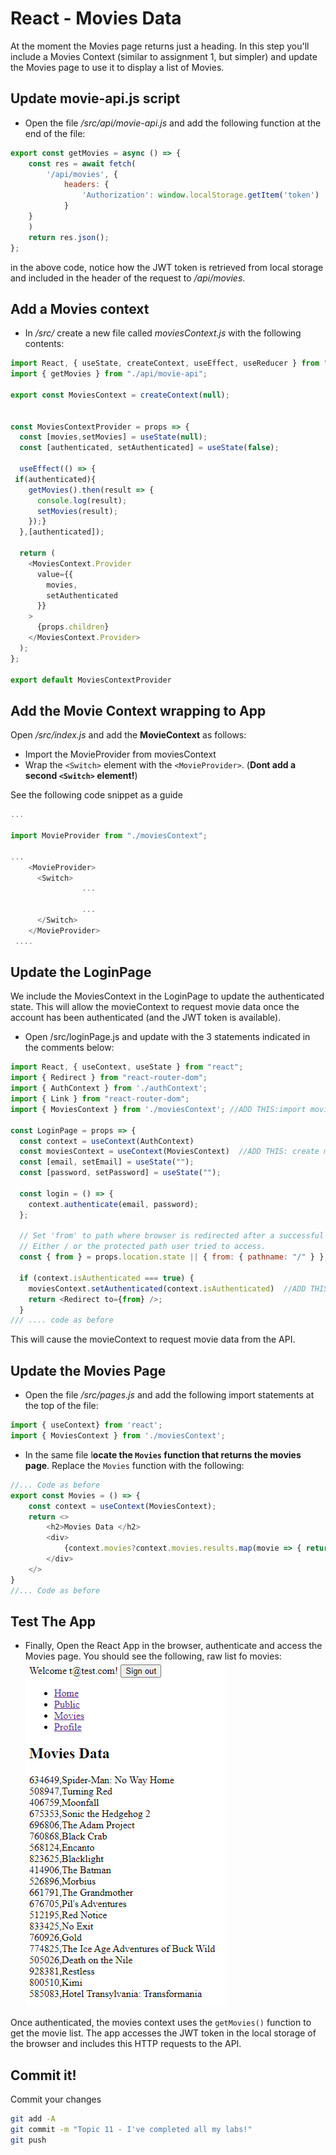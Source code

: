 # React - Movies Data

At the moment the Movies page returns just a heading. In this step you'll include a Movies Context (similar to assignment 1, but simpler) and update the Movies page to use it to display a list of Movies. 

## Update movie-api.js script

+ Open the file */src/api/movie-api.js* and add the following function at the end of the file:

~~~javascript
export const getMovies = async () => {
    const res = await fetch(
        '/api/movies', {
            headers: {
                'Authorization': window.localStorage.getItem('token')
            }
    }
    )
    return res.json();
};
~~~

in the above code, notice how the JWT token is retrieved from local storage and included in the header of the request to */api/movies*.

## Add a Movies context

+ In */src/* create a new file called *moviesContext.js*  with  the following contents:

~~~javascript
import React, { useState, createContext, useEffect, useReducer } from "react";
import { getMovies } from "./api/movie-api";

export const MoviesContext = createContext(null);


const MoviesContextProvider = props => {
  const [movies,setMovies] = useState(null);
  const [authenticated, setAuthenticated] = useState(false);

  useEffect(() => {
 if(authenticated){
    getMovies().then(result => {
      console.log(result);
      setMovies(result);
    });}
  },[authenticated]);

  return (
    <MoviesContext.Provider
      value={{
        movies,
        setAuthenticated
      }}
    >
      {props.children}
    </MoviesContext.Provider>
  );
};

export default MoviesContextProvider
~~~

## Add the Movie Context wrapping to App

Open */src/index.js* and add the **MovieContext** as follows:
  + Import the MovieProvider from moviesContext
  + Wrap the ``<Switch>`` element with the ``<MovieProvider>``. (**Dont add a second ``<Switch>`` element!**)

See the following code snippet as a guide 

~~~javascript
...

import MovieProvider from "./moviesContext";

...
    <MovieProvider>
      <Switch>
                ...
                
                ...
      </Switch>
    </MovieProvider>
 ....
~~~



## Update the LoginPage

We include the MoviesContext in the LoginPage to update the authenticated state. This will allow the movieContext to request movie data once the account has been authenticated (and the JWT token is available).

+ Open /src/loginPage.js and update with the 3 statements indicated in the comments below:

~~~javascript
import React, { useContext, useState } from "react";
import { Redirect } from "react-router-dom";
import { AuthContext } from './authContext';
import { Link } from "react-router-dom";
import { MoviesContext } from './moviesContext'; //ADD THIS:import moviesContext 

const LoginPage = props => {
  const context = useContext(AuthContext)
  const moviesContext = useContext(MoviesContext)  //ADD THIS: create moviesContext constant
  const [email, setEmail] = useState("");
  const [password, setPassword] = useState("");

  const login = () => {
    context.authenticate(email, password);
  };

  // Set 'from' to path where browser is redirected after a successful login.
  // Either / or the protected path user tried to access.
  const { from } = props.location.state || { from: { pathname: "/" } };

  if (context.isAuthenticated === true) {
    moviesContext.setAuthenticated(context.isAuthenticated)  //ADD THIS: set the authenticated to true in movies context. Will result in movie data request.
    return <Redirect to={from} />;
  }
/// .... code as before
~~~

This will cause the movieContext to request movie data from the API. 





## Update the Movies Page

+ Open the file */src/pages.js* and add the following import statements at the top of the file:  
~~~javascript
import { useContext} from 'react';
import { MoviesContext } from './moviesContext';
~~~

+ In the same file l**ocate the ``Movies`` function that returns the movies page**. Replace the ``Movies`` function with the following:  
~~~javascript
//... Code as before
export const Movies = () => {
    const context = useContext(MoviesContext);
    return <>
        <h2>Movies Data </h2>
        <div>
            {context.movies?context.movies.results.map(movie => { return <>{movie.id},{movie.title}<br /></> }):<br />}
        </div>
    </>
}
//... Code as before
~~~







## Test The App

+ Finally, Open the React App in the browser, authenticate and access the Movies page. You should see the following, raw list fo movies:  
![image-20220407115146638](./img/6.PNG)  

Once authenticated, the movies context uses the ``getMovies()`` function to get the movie list. The app accesses the JWT token in the local storage of the browser and includes this HTTP requests to the API. 

## Commit it!
Commit your changes
~~~bash
git add -A
git commit -m "Topic 11 - I've completed all my labs!"
git push
~~~
